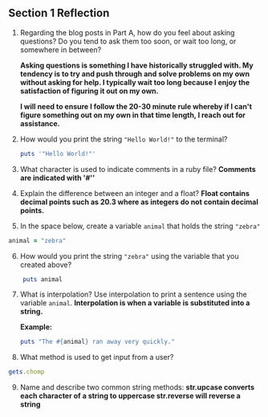 ## Section 1 Reflection

1. Regarding the blog posts in Part A, how do you feel about asking questions? Do you tend to ask them too soon, or wait too long, or somewhere in between?

    **Asking questions is something I have historically struggled with.  My tendency is to try and push through and solve problems on my own without asking for help.  I typically wait too long because I enjoy the satisfaction of figuring it out on my own.**

    **I will need to ensure I follow the 20-30 minute rule whereby if I can't figure something out on my own in that time length, I reach out for assistance.**

2. How would you print the string `"Hello World!"` to the terminal?
    ```ruby
    puts '"Hello World!"'
    ```

3. What character is used to indicate comments in a ruby file?
    **Comments are indicated with '#''**

4. Explain the difference between an integer and a float?
      **Float contains decimal points such as 20.3 where as integers do not contain decimal points.**

5. In the space below, create a variable `animal` that holds the string `"zebra"`
```ruby
animal = "zebra"
```
6. How would you print the string `"zebra"` using the variable that you created above?
```ruby
    puts animal
```
7. What is interpolation? Use interpolation to print a sentence using the variable `animal`.
    **Interpolation is when a variable is substituted into a string.**

    **Example:**
    ```ruby
    puts "The #{animal} ran away very quickly."
    ```

8. What method is used to get input from a user?
  ```ruby
  gets.chomp
  ```

9. Name and describe two common string methods:
    **str.upcase converts each character of a string to uppercase
    str.reverse will reverse a string**
